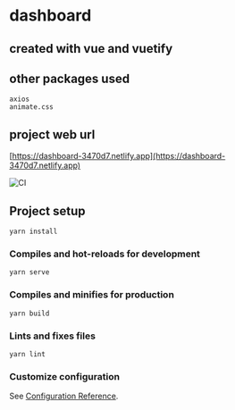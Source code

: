 # dashboard
## created with vue and vuetify
## other packages used
```
axios
animate.css
```
## project web url
[https://dashboard-3470d7.netlify.app](https://dashboard-3470d7.netlify.app)

![CI](https://github.com/jamesbright/dashboard/workflows/CI/badge.svg)

## Project setup
```
yarn install
```

### Compiles and hot-reloads for development
```
yarn serve
```

### Compiles and minifies for production
```
yarn build
```

### Lints and fixes files
```
yarn lint
```

### Customize configuration
See [Configuration Reference](https://cli.vuejs.org/config/).
